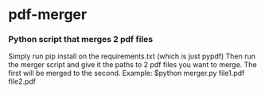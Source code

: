 # pdf-merger
### Python script that merges 2 pdf files
Simply run pip install on the requirements.txt (which is just pypdf)
Then run the merger script and give it the paths to 2 pdf files you want to merge. The first will be merged to the second.
Example: $python merger.py file1.pdf file2.pdf
